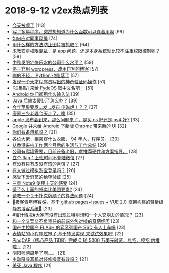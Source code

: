 # 2018-9-12 v2ex热点列表

+ [今天被喷了](https://www.v2ex.com/t/488525#reply113) [113]
+ [写了多年程序，突然想知道为什么函数可以连着用啊](https://www.v2ex.com/t/488475#reply99) [99]
+ [如何应对同事窥屏](https://www.v2ex.com/t/488415#reply74) [74]
+ [用什么样的方法防止图片被抓取？](https://www.v2ex.com/t/488463#reply64) [64]
+ [求教安卓权限混乱，是 app 问题，还是本身系统就比较不注重权限控制呢？](https://www.v2ex.com/t/488498#reply59) [59]
+ [中秋发肥宅快乐水的公司什么水平？](https://www.v2ex.com/t/488510#reply59) [59]
+ [终于弃用 wordpress，改用自写的博客](https://www.v2ex.com/t/488521#reply57) [57]
+ [病的不轻， Python 也陷落了](https://www.v2ex.com/t/488439#reply57) [57]
+ [发现一个天才程序员写出的神奇验证码操作](https://www.v2ex.com/t/488553#reply51) [51]
+ [[征集贴] 来给 FydeOS 取中文名吧！](https://www.v2ex.com/t/488606#reply51) [51]
+ [Android 你们都用什么输入法](https://www.v2ex.com/t/488692#reply39) [39]
+ [Java 后端太傻比了怎么办？](https://www.v2ex.com/t/488447#reply39) [39]
+ [今年苹果要发...发...发布 电磁炉！？？](https://www.v2ex.com/t/488398#reply37) [37]
+ [唐家三少老婆今天走了，唉](https://www.v2ex.com/t/488456#reply35) [35]
+ [apple 发布会到来，那么问题来了，是买 ns 好还是 ps4 好?](https://www.v2ex.com/t/488499#reply33) [33]
+ [Google 并未给 Android 下新版 Chrome 带来新的 UI](https://www.v2ex.com/t/488635#reply32) [32]
+ [你们有备用机吗？](https://www.v2ex.com/t/488467#reply31) [31]
+ [各位大佬，相亲穿什么衣服， 94 年人，程序员。](https://www.v2ex.com/t/488585#reply30) [30]
+ [从香港来杭工作两个月后的生活与工作总结](https://www.v2ex.com/t/488548#reply29) [29]
+ [公司有爬墙需要，目前设备老旧，求推荐硬件和方案指导。](https://www.v2ex.com/t/488604#reply28) [28]
+ [立个 flag：上班时间不登陆微信](https://www.v2ex.com/t/488546#reply27) [27]
+ [有没有只有皮没有馅的月饼？](https://www.v2ex.com/t/488609#reply27) [27]
+ [有人做过模拟淘宝登录吗？](https://www.v2ex.com/t/488406#reply26) [26]
+ [感受下爱奇艺的绝望验证](https://www.v2ex.com/t/488503#reply25) [25]
+ [三星 Note9 使用十天的感受](https://www.v2ex.com/t/488460#reply24) [24]
+ [饿了么上面的外卖比美团要贵?](https://www.v2ex.com/t/488496#reply24) [24]
+ [请教一个关于扑克牌顺子的算法问题](https://www.v2ex.com/t/488446#reply24) [24]
+ [👣极客青年博客😘，基于 github pages+issues + VUE 2.0 框架构建的轻量级静态博客系统💎](https://www.v2ex.com/t/488449#reply23) [23]
+ [#蜜汁情况#大家有没有出现过特别想和一个人交朋友的情况？](https://www.v2ex.com/t/488533#reply23) [23]
+ [和一个又菜又不负责任的前端外包对接的奇葩经历](https://www.v2ex.com/t/488597#reply23) [23]
+ [国产主控国产 FLASH 的弈系列国产 SSD 有人上车吗](https://www.v2ex.com/t/488393#reply23) [23]
+ [表情站的小程序过审了,基于转发实现,来试试效果吧!](https://www.v2ex.com/t/488455#reply22) [22]
+ [PingCAP（核心产品 TiDB）完成 C 轮 5000 万美元融资，社招、校招 内推啦！](https://www.v2ex.com/t/488405#reply22) [22]
+ [阴阳师两周年了啊。。。](https://www.v2ex.com/t/488466#reply21) [21]
+ [主动降噪耳机对装修噪音有效吗？](https://www.v2ex.com/t/488493#reply21) [21]
+ [杀死 Java 程序](https://www.v2ex.com/t/488552#reply21) [21]
